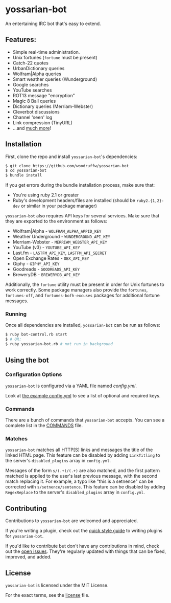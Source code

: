 yossarian-bot
=============

An entertaining IRC bot that's easy to extend.

## Features:
* Simple real-time administration.
* Unix fortunes (`fortune` must be present)
* Catch-22 quotes
* UrbanDictionary queries
* Wolfram|Alpha queries
* Smart weather queries (Wunderground)
* Google searches
* YouTube searches
* ROT13 message "encryption"
* Magic 8 Ball queries
* Dictionary queries (Merriam-Webster)
* Cleverbot discussions
* Channel 'seen' log
* Link compression (TinyURL)
* ...and [much more](COMMANDS.md)!

## Installation

First, clone the repo and install `yossarian-bot`'s dependencies:

```bash
$ git clone https://github.com/woodruffw/yossarian-bot
$ cd yossarian-bot
$ bundle install
```

If you get errors during the bundle installation process, make sure that:

* You're using ruby 2.1 or greater
* Ruby's development headers/files are installed (should be `ruby2.{1,2}-dev` or
similar in your package manager)

`yossarian-bot` also requires API keys for several services. Make sure that
they are exported to the environment as follows:

* Wolfram|Alpha - `WOLFRAM_ALPHA_APPID_KEY`
* Weather Underground - `WUNDERGROUND_API_KEY`
* Merriam-Webster - `MERRIAM_WEBSTER_API_KEY`
* YouTube (v3) - `YOUTUBE_API_KEY`
* Last.fm - `LASTFM_API_KEY`, `LASTFM_API_SECRET`
* Open Exchange Rates - `OEX_API_KEY`
* Giphy - `GIPHY_API_KEY`
* Goodreads - `GOODREADS_API_KEY`
* BreweryDB - `BREWERYDB_API_KEY`

Additionally, the `fortune` utility must be present in order for Unix fortunes
to work correctly. Some package managers also provide the `fortunes`,
`fortunes-off`, and `fortunes-bofh-excuses` packages for additional fortune
messages.

### Running

Once all dependencies are installed, `yossarian-bot` can be run as follows:

```bash
$ ruby bot-control.rb start
$ # OR:
$ ruby yossarian-bot.rb # not run in background
```

## Using the bot

### Configuration Options

`yossarian-bot` is configured via a YAML file named *config.yml*.

Look at [the example config.yml](config.yml.example) to see a list of optional
and required keys.

### Commands

There are a bunch of commands that `yossarian-bot` accepts. You can
see a complete list in the [COMMANDS](COMMANDS.md) file.

### Matches

`yossarian-bot` matches all HTTP[S] links and messages the title of the linked
HTML page. This feature can be disabled by adding `LinkTitling` to the server's
`disabled_plugins` array in `config.yml`.

Messages of the form `s/(.+)/(.+)` are also matched, and the first pattern
matched is applied to the user's last previous message, with the second match
replacing it. For example, a typo like "this is a setnence" can be corrected
with `s/setnence/sentence`. This feature can be disabled by adding
`RegexReplace` to the server's `disabled_plugins` array in `config.yml`.

## Contributing

Contributions to `yossarian-bot` are welcomed and appreciated.

If you're writing a plugin, check out the
[quick style guide](WRITING_PLUGINS.md) to writing plugins for `yossarian-bot`.

If you'd like to contribute but don't have any contributions in mind, check out
the [open issues](https://github.com/woodruffw/yossarian-bot/issues?q=is%3Aopen+is%3Aissue).
They're regularly updated with things that can be fixed, improved, and added.

## License

`yossarian-bot` is licensed under the MIT License.

For the exact terms, see the [license](LICENSE) file.
